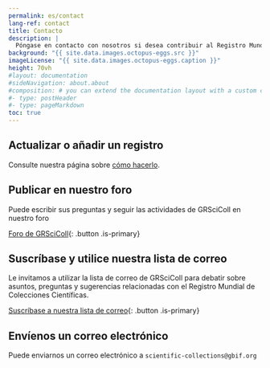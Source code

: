 ```yaml
---
permalink: es/contact
lang-ref: contact
title: Contacto
description: |
  Póngase en contacto con nosotros si desea contribuir al Registro Mundial de Colecciones Científicas, encuentra algún problema o tiene alguna pregunta.
background: "{{ site.data.images.octopus-eggs.src }}"
imageLicense: "{{ site.data.images.octopus-eggs.caption }}"
height: 70vh
#layout: documentation
#sideNavigation: about.about
#composition: # you can extend the documentation layout with a custom composition
#- type: postHeader
#- type: pageMarkdown
toc: true
---
```


## Actualizar o añadir un registro

Consulte nuestra página sobre [cómo hacerlo](/how-to).

## Publicar en nuestro foro

Puede escribir sus preguntas y seguir las actividades de GRSciColl en nuestro foro

[Foro de GRSciColl](https://discourse.gbif.org/c/grscicoll){: .button .is-primary}
## Suscríbase y utilice nuestra lista de correo

Le invitamos a utilizar la lista de correo de GRSciColl para debatir sobre asuntos, preguntas y sugerencias relacionadas con el Registro Mundial de Colecciones Científicas.

[Suscríbase a nuestra lista de correo](https://lists.gbif.org/mailman/listinfo/scientific-collections){: .button .is-primary}

## Envíenos un correo electrónico

Puede enviarnos un correo electrónico a `scientific-collections@gbif.org`
